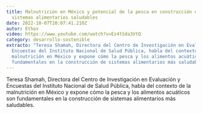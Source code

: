 ```yaml
---
title: Malnutrición en México y potencial de la pesca en construcción de
  sistemas alimentarios saludables
date: 2022-10-07T20:07:41.210Z
autor: Ethos
video: https://www.youtube.com/watch?v=Ez4tSda3VtQ
category: desarrollo-sostenible
extracto: "Teresa Shamah, Directora del Centro de Investigación en Evaluación y
  Encuestas del Instituto Nacional de Salud Pública, habla del contexto de la
  malnutrición en México y expone cómo la pesca y los alimentos acuáticos son
  fundamentales en la construcción de sistemas alimentarios más saludables. "
---
```

<!--StartFragment-->

Teresa Shamah, Directora del Centro de Investigación en Evaluación y Encuestas del Instituto Nacional de Salud Pública, habla del contexto de la malnutrición en México y expone cómo la pesca y los alimentos acuáticos son fundamentales en la construcción de sistemas alimentarios más saludables. 

<!--EndFragment-->